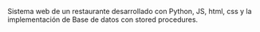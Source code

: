 Sistema web de un restaurante desarrollado con Python, JS, html, css y la implementación de Base de datos con stored procedures.
